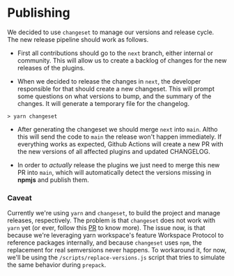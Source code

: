 # Publishing

We decided to use `changeset` to manage our versions and release cycle. The new release pipeline should work as follows.

- First all contributions should go to the `next` branch, either internal or community. This will allow us to create a backlog of changes for the new releases of the plugins.

- When we decided to release the changes in `next`, the developer responsible for that should create a new changeset. This will prompt some questions on what versions to bump, and the summary of the changes. It will generate a temporary file for the changelog.

```shell
> yarn changeset
```

- After generating the changeset we should merge `next` into `main`. Altho this will send the code to `main` the release won't happen immediately. If everything works as expected, Github Actions will create a new PR with the new versions of all affected plugins and updated CHANGELOG.

- In order to _actually_ release the plugins we just need to merge this new PR into `main`, which will automatically detect the versions missing in **npmjs** and publish them.

### Caveat

Currently we're using `yarn` and `changeset`, to build the project and manage releases, respectively. The problem is that `changeset` does not work with `yarn` yet (or ever, follow this [PR](https://github.com/changesets/changesets/pull/674) to know more). The issue now, is that because we're leveraging yarn workspace's feature Workspace Protocol to reference packages internally, and because `changeset` uses `npm`, the replacement for real semversions never happens. To workaround it, for now, we'll be using the `/scripts/replace-versions.js` script that tries to simulate the same behavior during `prepack`.